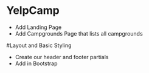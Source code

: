 # YelpCamp

* Add Landing Page
* Add Campgrounds Page that lists all campgrounds

#Layout and Basic Styling

* Create our header and footer partials
* Add in Bootstrap